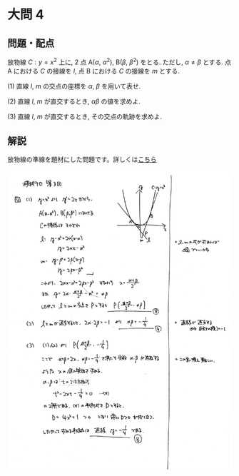 ﻿---
layout: default
parent: 第 3 回
grand_parent: 模試テロ
summary: 
published: false
---

# 大問 4

## 問題・配点

放物線 $C: y=x^2$ 上に, $2$ 点 $\mathrm{A}(\alpha,\ \alpha^2)$, $\mathrm{B}(\beta,\ \beta^2)$ をとる. ただし, $\alpha \neq \beta$ とする. 点 $\mathrm{A}$ における $C$ の接線を $l$, 点 $\mathrm{B}$ における $C$ の接線を $m$ とする. 

(1) 直線 $l$, $m$ の交点の座標を $\alpha$, $\beta$ を用いて表せ.

(2) 直線 $l$, $m$ が直交するとき, $\alpha\beta$ の値を求めよ.

(3) 直線 $l$, $m$ が直交するとき, その交点の軌跡を求めよ.

## 解説

放物線の準線を題材にした問題です。詳しくは[こちら](https://examist.jp/mathematics/differential/houbutusen-jyunsen/)

![](img/examterro_03-4.jpg)